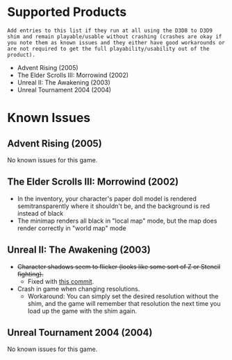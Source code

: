 # Supported Products

`
Add entries to this list if they run at all using the D3D8 to D3D9 shim and remain playable/usable without crashing (crashes are okay if you note them as known issues and they either have good workarounds or are not required to get the full playability/usability out of the product).
`

- Advent Rising (2005)
- The Elder Scrolls III: Morrowind (2002)
- Unreal II: The Awakening (2003)
- Unreal Tournament 2004 (2004)

# Known Issues

## Advent Rising (2005)

No known issues for this game.

## The Elder Scrolls III: Morrowind (2002)

- In the inventory, your character's paper doll model is rendered semitransparently where it shouldn't be, and the background is red instead of black
- The minimap renders all black in "local map" mode, but the map does render correctly in "world map" mode

## Unreal II: The Awakening (2003)

- ~~Character shadows seem to flicker (looks like some sort of Z or Stencil fighting).~~
  - Fixed with [this commit](https://github.com/code-tom-code/D3D8toD3D9shim/commit/d5c4db265d6afd99274b3ca88de5f9aa8b419f3d#diff-645ba7daff8853ad6961c42181db1579).
- Crash in game when changing resolutions.
  - Workaround: You can simply set the desired resolution without the shim, and the game will remember that resolution the next time you load up the game with the shim again.

## Unreal Tournament 2004 (2004)

No known issues for this game.
